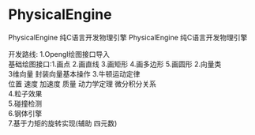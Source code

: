 # PhysicalEngine
PhysicalEngine  纯C语言开发物理引擎
PhysicalEngine  纯C语言开发物理引擎


开发路线:
	1.Opengl绘图接口导入<br>
		基础绘图接口:1.画点 2.画直线   3.画矩形   4.画多边形  5.画圆形
	2.向量类<br>
		3维向量 封装向量基本操作
	3.牛顿运动定律<br>
		位置 速度 加速度 质量 动力学定理  微分积分关系  
	4.粒子效果<br>
	5.碰撞检测<br>
	6.钢体引擎 <br>
	7.基于力矩的旋转实现(辅助 四元数)<br>
